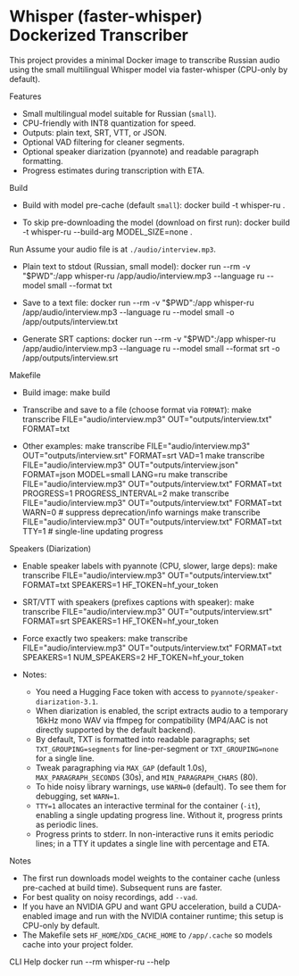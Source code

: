 Whisper (faster-whisper) Dockerized Transcriber
===============================================

This project provides a minimal Docker image to transcribe Russian audio using the small multilingual Whisper model via faster-whisper (CPU-only by default).

Features
- Small multilingual model suitable for Russian (`small`).
- CPU-friendly with INT8 quantization for speed.
- Outputs: plain text, SRT, VTT, or JSON.
- Optional VAD filtering for cleaner segments.
 - Optional speaker diarization (pyannote) and readable paragraph formatting.
 - Progress estimates during transcription with ETA.

Build
- Build with model pre-cache (default `small`):
  docker build -t whisper-ru .

- To skip pre-downloading the model (download on first run):
  docker build -t whisper-ru --build-arg MODEL_SIZE=none .

Run
Assume your audio file is at `./audio/interview.mp3`.

- Plain text to stdout (Russian, small model):
  docker run --rm -v "$PWD":/app whisper-ru /app/audio/interview.mp3 --language ru --model small --format txt

- Save to a text file:
  docker run --rm -v "$PWD":/app whisper-ru /app/audio/interview.mp3 --language ru --model small -o /app/outputs/interview.txt

- Generate SRT captions:
  docker run --rm -v "$PWD":/app whisper-ru /app/audio/interview.mp3 --language ru --model small --format srt -o /app/outputs/interview.srt

Makefile
- Build image:
  make build

- Transcribe and save to a file (choose format via `FORMAT`):
  make transcribe FILE="audio/interview.mp3" OUT="outputs/interview.txt" FORMAT=txt

- Other examples:
  make transcribe FILE="audio/interview.mp3" OUT="outputs/interview.srt" FORMAT=srt VAD=1
  make transcribe FILE="audio/interview.mp3" OUT="outputs/interview.json" FORMAT=json MODEL=small LANG=ru
  make transcribe FILE="audio/interview.mp3" OUT="outputs/interview.txt" FORMAT=txt PROGRESS=1 PROGRESS_INTERVAL=2
  make transcribe FILE="audio/interview.mp3" OUT="outputs/interview.txt" FORMAT=txt WARN=0   # suppress deprecation/info warnings
  make transcribe FILE="audio/interview.mp3" OUT="outputs/interview.txt" FORMAT=txt TTY=1    # single-line updating progress

Speakers (Diarization)
- Enable speaker labels with pyannote (CPU, slower, large deps):
  make transcribe FILE="audio/interview.mp3" OUT="outputs/interview.txt" FORMAT=txt SPEAKERS=1 HF_TOKEN=hf_your_token

- SRT/VTT with speakers (prefixes captions with speaker):
  make transcribe FILE="audio/interview.mp3" OUT="outputs/interview.srt" FORMAT=srt SPEAKERS=1 HF_TOKEN=hf_your_token

- Force exactly two speakers:
  make transcribe FILE="audio/interview.mp3" OUT="outputs/interview.txt" FORMAT=txt SPEAKERS=1 NUM_SPEAKERS=2 HF_TOKEN=hf_your_token

- Notes:
  - You need a Hugging Face token with access to `pyannote/speaker-diarization-3.1`.
  - When diarization is enabled, the script extracts audio to a temporary 16kHz mono WAV via ffmpeg for compatibility (MP4/AAC is not directly supported by the default backend).
  - By default, TXT is formatted into readable paragraphs; set `TXT_GROUPING=segments` for line-per-segment or `TXT_GROUPING=none` for a single line.
  - Tweak paragraphing via `MAX_GAP` (default 1.0s), `MAX_PARAGRAPH_SECONDS` (30s), and `MIN_PARAGRAPH_CHARS` (80).
  - To hide noisy library warnings, use `WARN=0` (default). To see them for debugging, set `WARN=1`.
  - `TTY=1` allocates an interactive terminal for the container (`-it`), enabling a single updating progress line. Without it, progress prints as periodic lines.
  - Progress prints to stderr. In non-interactive runs it emits periodic lines; in a TTY it updates a single line with percentage and ETA.

Notes
- The first run downloads model weights to the container cache (unless pre-cached at build time). Subsequent runs are faster.
- For best quality on noisy recordings, add `--vad`.
- If you have an NVIDIA GPU and want GPU acceleration, build a CUDA-enabled image and run with the NVIDIA container runtime; this setup is CPU-only by default.
 - The Makefile sets `HF_HOME`/`XDG_CACHE_HOME` to `/app/.cache` so models cache into your project folder.

CLI Help
  docker run --rm whisper-ru --help
